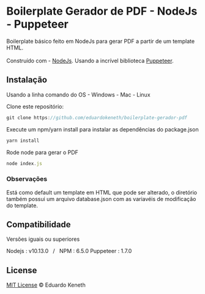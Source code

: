 # Boilerplate Gerador de PDF -  NodeJs - Puppeteer

Boilerplate básico feito em NodeJs para gerar PDF a partir de um template HTML.<br><br> Construído com - [NodeJs](https://github.com/nodejs/node). Usando a incrível biblioteca [Puppeteer](https://github.com/GoogleChrome/puppeteer).

## Instalação

Usando a linha comando do OS - Windows - Mac - Linux

Clone este repositório:
```js
git clone https://github.com/eduardokeneth/boilerplate-gerador-pdf
```

Execute um npm/yarn install para instalar as dependências do package.json
```js
yarn install
```

Rode node para gerar o PDF
```js
node index.js
```

### Observações

Está como default um template em HTML que pode ser alterado, o diretório também possui um arquivo database.json com as variavéis de modificação do template.

## Compatibilidade
Versões iguais ou superiores

Nodejs : v10.13.0 &nbsp;&nbsp;/&nbsp;&nbsp; NPM : 6.5.0
Puppeteer : 1.7.0

License
--------

[MIT License](https://github.com/eduardokeneth/boilerplate-gerador-pdf/blob/master/LICENSE.md) © Eduardo Keneth

